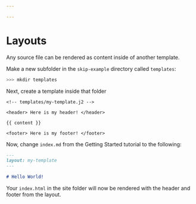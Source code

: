 ```yaml
---

---
```


# Layouts

Any source file can be rendered as content inside of another template.

Make a new subfolder in the `skip-example` directory called `templates`:

``` bash
>>> mkdir templates
```

Next, create a template inside that folder

``` jinja2
<!-- templates/my-template.j2 -->

<header> Here is my header! </header>

{{ content }}

<footer> Here is my footer! </footer>

```

Now, change `index.md` from the Getting Started tutorial to the following:

``` markdown
---
layout: my-template
---

# Hello World!
```

Your `index.html` in the site folder will now be rendered with the header and footer from the layout.
